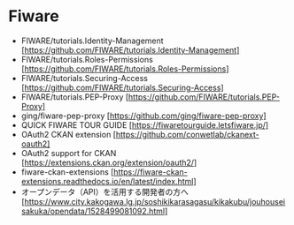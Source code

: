 # Fiware

- FIWARE/tutorials.Identity-Management [https://github.com/FIWARE/tutorials.Identity-Management]
- FIWARE/tutorials.Roles-Permissions [https://github.com/FIWARE/tutorials.Roles-Permissions]
- FIWARE/tutorials.Securing-Access [https://github.com/FIWARE/tutorials.Securing-Access]
- FIWARE/tutorials.PEP-Proxy [https://github.com/FIWARE/tutorials.PEP-Proxy]
- ging/fiware-pep-proxy [https://github.com/ging/fiware-pep-proxy]
- QUICK FIWARE TOUR GUIDE [https://fiwaretourguide.letsfiware.jp/]
- OAuth2 CKAN extension [https://github.com/conwetlab/ckanext-oauth2]
- OAuth2 support for CKAN [https://extensions.ckan.org/extension/oauth2/]
- fiware-ckan-extensions [https://fiware-ckan-extensions.readthedocs.io/en/latest/index.html]
- オープンデータ（API）を活用する開発者の方へ [https://www.city.kakogawa.lg.jp/soshikikarasagasu/kikakubu/jouhouseisakuka/opendata/1528499081092.html]
